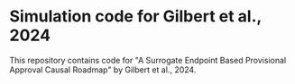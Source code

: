 # Simulation code for Gilbert et al., 2024

This repository contains code for "A Surrogate Endpoint Based Provisional Approval Causal Roadmap" by 
Gilbert et al., 2024. 
